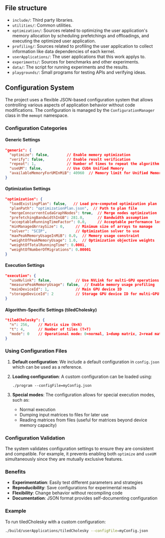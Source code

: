 ## File structure
- `include/`: Third party libraries.
- `utilities/`: Common utilities.
- `optimization/`: Sources related to optimizing the user application's memory allocation by scheduling prefetchings and offloadings, and executing the optimized user application.
- `profiling/`: Sources related to profiling the user application to collect information like data dependencies of each kernel.
- `userApplications/`: The user applications that this work applys to.
- `experiments/`: Sources for benchmarks and other experiments.
- `data/`: The script for running experiments and the results.
- `playgrounds/`: Small programs for testing APIs and verifying ideas.

## Configuration System

The project uses a flexible JSON-based configuration system that allows controlling various aspects of application behavior without code modifications. The configuration is managed by the `ConfigurationManager` class in the `memopt` namespace.

### Configuration Categories

#### Generic Settings
```json
"generic": {
  "optimize": false,        // Enable memory optimization
  "verify": false,          // Enable result verification
  "repeat": 1,              // Number of times to repeat the algorithm
  "useUM": false,           // Use CUDA Unified Memory
  "availableMemoryForUMInMiB": 40960  // Memory limit for Unified Memory
}
```

#### Optimization Settings
```json
"optimization": {
  "loadExistingPlan": false,   // Load pre-computed optimization plan
  "planPath": "optimizationPlan.json",  // Path to plan file
  "mergeConcurrentCudaGraphNodes": true,  // Merge nodes optimization
  "prefetchingBandwidthInGB": 281.0,      // Bandwidth assumption
  "acceptableRunningTimeFactor": 0.0,     // Acceptable performance loss
  "minManagedArraySize": 0,     // Minimum size of arrays to manage
  "solver": "SCIP",             // Optimization solver to use
  "maxPeakMemoryUsageInMiB": 0.0,  // Memory usage constraint
  "weightOfPeakMemoryUsage": 1.0,  // Optimization objective weights
  "weightOfTotalRunningTime": 0.0001,
  "weightOfNumberOfMigrations": 0.00001
}
```

#### Execution Settings
```json
"execution": {
  "useNvlink": false,           // Use NVLink for multi-GPU operations
  "measurePeakMemoryUsage": false,  // Enable memory usage profiling
  "mainDeviceId": 1,            // Main GPU device ID
  "storageDeviceId": 2          // Storage GPU device ID for multi-GPU
}
```

#### Algorithm-Specific Settings (tiledCholesky)
```json
"tiledCholesky": {
  "n": 256,    // Matrix size (N×N)
  "t": 4,      // Number of tiles (T×T)
  "mode": 0    // Operational mode: 0=normal, 1=dump matrix, 2=read matrix
}
```

### Using Configuration Files

1. **Default configuration**: We include a default configuration in `config.json` which can be used as a reference.

2. **Loading configuration**: A custom configuration can be loaded using:
   ```
   ./program --configFile=myConfig.json
   ```

3. **Special modes**: The configuration allows for special execution modes, such as:
   - Normal execution
   - Dumping input matrices to files for later use
   - Reading matrices from files (useful for matrices beyond device memory capacity)

### Configuration Validation

The system validates configuration settings to ensure they are consistent and compatible. For example, it prevents enabling both `optimize` and `useUM` simultaneously since they are mutually exclusive features.

### Benefits

- **Experimentation**: Easily test different parameters and strategies
- **Reproducibility**: Save configurations for experimental results
- **Flexibility**: Change behavior without recompiling code
- **Documentation**: JSON format provides self-documenting configuration

### Example

To run tiledCholesky with a custom configuration:
```bash
./build/userApplications/tiledCholesky --configFile=myConfig.json
```
